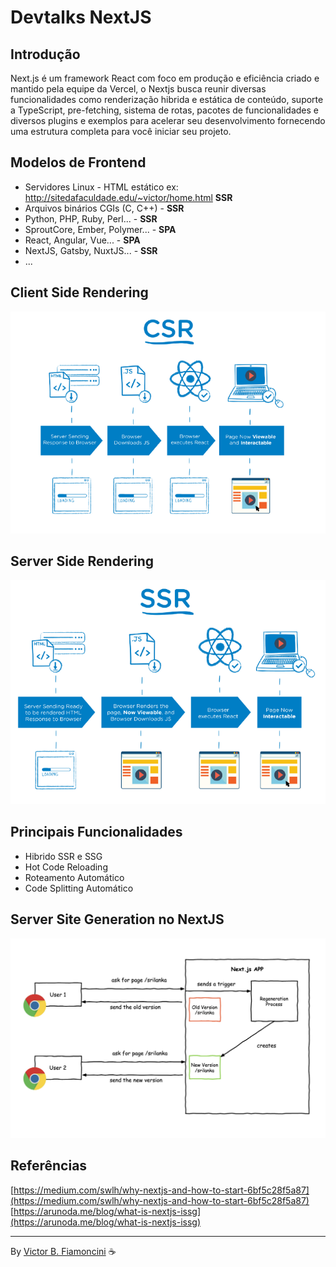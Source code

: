 # Devtalks NextJS

## Introdução

Next.js é um framework React com foco em produção e eficiência criado e mantido pela equipe da Vercel, o Nextjs busca reunir diversas funcionalidades como renderização hibrida e estática de conteúdo, suporte a TypeScript, pre-fetching, sistema de rotas, pacotes de funcionalidades e diversos plugins e exemplos para acelerar seu desenvolvimento fornecendo uma estrutura completa para você iniciar seu projeto.

## Modelos de Frontend

- Servidores Linux - HTML estático ex: <http://sitedafaculdade.edu/~victor/home.html> **SSR**
- Arquivos binários CGIs (C, C++) - **SSR**
- Python, PHP, Ruby, Perl... - **SSR**
- SproutCore, Ember, Polymer... - **SPA**
- React, Angular, Vue... - **SPA**
- NextJS, Gatsby, NuxtJS... - **SSR**
- ...

## Client Side Rendering

![alt](./.github/csr.png)

## Server Side Rendering

![alt](./.github/ssr.png)

## Principais Funcionalidades

- Hibrido SSR e SSG
- Hot Code Reloading
- Roteamento Automático
- Code Splitting Automático

## Server Site Generation no NextJS

![alt](./.github/ssg.png)

## Referências

[https://medium.com/swlh/why-nextjs-and-how-to-start-6bf5c28f5a87](https://medium.com/swlh/why-nextjs-and-how-to-start-6bf5c28f5a87)
[https://arunoda.me/blog/what-is-nextjs-issg](https://arunoda.me/blog/what-is-nextjs-issg)

----------
By [Victor B. Fiamoncini](https://github.com/Victor-Fiamoncini) ☕️
